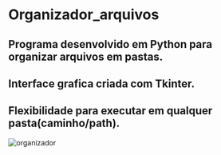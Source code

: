 # Organizador_arquivos

## Programa desenvolvido em Python para organizar arquivos em pastas.

## Interface grafica criada com Tkinter.

## Flexibilidade para executar em qualquer pasta(caminho/path). 
 
 ![organizador](https://user-images.githubusercontent.com/57550997/103098765-bc5ff080-45ea-11eb-81a0-8cf146096fb3.PNG)

